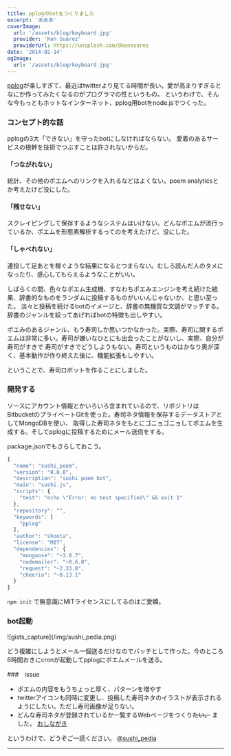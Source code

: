 ```yaml
---
title: pplogのbotをつくりました
excerpt: 'あああ'
coverImage:
  url: '/assets/blog/keyboard.jpg'
  provider: 'Ken Suarez'
  providerUrl: https://unsplash.com/@kensuarez
date: '2014-02-14'
ogImage:
  url: '/assets/blog/keyboard.jpg'
---
```


[pplog](https://www.pplog.net)が楽しすぎて、最近はtwitterより見てる時間が長い。愛が高まりすぎるとなにか作ってみたくなるのがプログラマの性というもの。
というわけで、そんな今もっともホットなインターネット、pplog用botをnode.jsでつくった。

<span class="more"></span>

### コンセプト的な話

pplogの3大「できない」を守ったbotにしなければならない。
愛着のあるサービスの根幹を技術でつぶすことは許されないからだ。


#### 「つながれない」

統計、その他のポエムへのリンクを入れるなどはよくない。poem analyticsとか考えたけど没にした。

#### 「残せない」

スクレイピングして保存するようなシステムはいけない。どんなポエムが流行っているか、ポエムを形態素解析するってのを考えたけど、没にした。

#### 「しゃべれない」

連投して足あとを稼ぐような結果になるとつまらない。むしろ読んだ人のタメになったり、感心してもらえるようなことがいい。

しばらくの間、色々なポエム生成機、すなわちポエみエンジンを考え続けた結果、辞書的なものをランダムに投稿するものがいいんじゃないか、と思い至った。
淡々と投稿を続けるbotのイメージと、辞書の無機質な文調がマッチする。辞書のジャンルを絞ってあげればbotの特徴も出しやすい。


ポエみのあるジャンル、もう寿司しか思いつかなかった。実際、寿司に関するポエムは非常に多い。寿司が嫌いなひとにも出会ったことがないし、実際、自分が寿司がすきで
寿司がすきでどうしようもない。寿司というものはかなり奥が深く、基本動作が作り終えた後に、機能拡張もしやすい。


ということで、寿司ロボットを作ることにしました。

### 開発する

ソースにアカウント情報とかいろいろ含まれているので、リポジトリはBitbucketのプライベートGitを使った。寿司ネタ情報を保存するデータストアとしてMongoDBを使い、
取得した寿司ネタをもとにゴニョゴニョしてポエムを生成する。そしてpplogに投稿するためにメール送信をする。


package.jsonでもさらしておこう。


``` javascript
{
  "name": "sushi_poem",
  "version": "0.0.0",
  "description": "sushi poem bot",
  "main": "sushi.js",
  "scripts": {
    "test": "echo \"Error: no test specified\" && exit 1"
  },
  "repository": "",
  "keywords": [
    "pplog"
  ],
  "author": "shoota",
  "license": "MIT",
  "dependencies": {
    "mongoose": "~3.8.7",
    "nodemailer": "~0.6.0",
    "request": "~2.33.0",
    "cheerio": "~0.13.1"
  }
}
```


`npm init` で無意識にMITライセンスにしてるのはご愛嬌。

### bot起動

<div class="lg-img">![gists_capture](/img/sushi_pedia.png)</div>

どう複雑にしようとメール一個送るだけなのでバッチとして作った。今のところ6時間おきにcronが起動してpplogにポエムメールを送る。


###　issue

* ポエムの内容をもうちょっと厚く、パターンを増やす
* twitterアイコンも同時に変更し、投稿した寿司ネタのイラストが表示されるようにしたい。ただし寿司画像が足りない。
* どんな寿司ネタが登録されているか一覧するWebページをつくり~~たい。~~ ました。 [おしながき](http://anaguma.org/sushi)

というわけで、どうぞご一読ください。
[@sushi_pedia](https://www.pplog.net/u/sushi_pedia)

---

